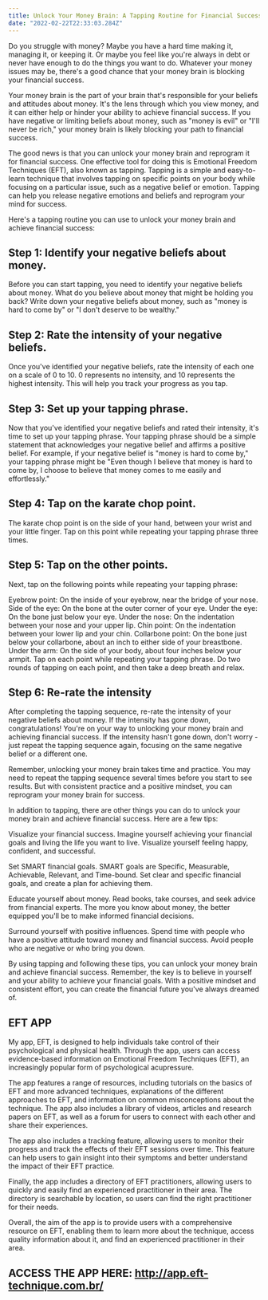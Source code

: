 ```yaml
---
title: Unlock Your Money Brain: A Tapping Routine for Financial Success
date: "2022-02-22T22:33:03.284Z"
---
```


Do you struggle with money? Maybe you have a hard time making it, managing it, or keeping it. Or maybe you feel like you're always in debt or never have enough to do the things you want to do. Whatever your money issues may be, there's a good chance that your money brain is blocking your financial success.

Your money brain is the part of your brain that's responsible for your beliefs and attitudes about money. It's the lens through which you view money, and it can either help or hinder your ability to achieve financial success. If you have negative or limiting beliefs about money, such as "money is evil" or "I'll never be rich," your money brain is likely blocking your path to financial success.

The good news is that you can unlock your money brain and reprogram it for financial success. One effective tool for doing this is Emotional Freedom Techniques (EFT), also known as tapping. Tapping is a simple and easy-to-learn technique that involves tapping on specific points on your body while focusing on a particular issue, such as a negative belief or emotion. Tapping can help you release negative emotions and beliefs and reprogram your mind for success.

Here's a tapping routine you can use to unlock your money brain and achieve financial success:

## Step 1: Identify your negative beliefs about money.

Before you can start tapping, you need to identify your negative beliefs about money. What do you believe about money that might be holding you back? Write down your negative beliefs about money, such as "money is hard to come by" or "I don't deserve to be wealthy."

## Step 2: Rate the intensity of your negative beliefs.

Once you've identified your negative beliefs, rate the intensity of each one on a scale of 0 to 10. 0 represents no intensity, and 10 represents the highest intensity. This will help you track your progress as you tap.

## Step 3: Set up your tapping phrase.

Now that you've identified your negative beliefs and rated their intensity, it's time to set up your tapping phrase. Your tapping phrase should be a simple statement that acknowledges your negative belief and affirms a positive belief. For example, if your negative belief is "money is hard to come by," your tapping phrase might be "Even though I believe that money is hard to come by, I choose to believe that money comes to me easily and effortlessly."

## Step 4: Tap on the karate chop point.

The karate chop point is on the side of your hand, between your wrist and your little finger. Tap on this point while repeating your tapping phrase three times.

## Step 5: Tap on the other points.

Next, tap on the following points while repeating your tapping phrase:

Eyebrow point: On the inside of your eyebrow, near the bridge of your nose.
Side of the eye: On the bone at the outer corner of your eye.
Under the eye: On the bone just below your eye.
Under the nose: On the indentation between your nose and your upper lip.
Chin point: On the indentation between your lower lip and your chin.
Collarbone point: On the bone just below your collarbone, about an inch to either side of your breastbone.
Under the arm: On the side of your body, about four inches below your armpit.
Tap on each point while repeating your tapping phrase. Do two rounds of tapping on each point, and then take a deep breath and relax.

## Step 6: Re-rate the intensity
After completing the tapping sequence, re-rate the intensity of your negative beliefs about money. If the intensity has gone down, congratulations! You're on your way to unlocking your money brain and achieving financial success. If the intensity hasn't gone down, don't worry - just repeat the tapping sequence again, focusing on the same negative belief or a different one.

Remember, unlocking your money brain takes time and practice. You may need to repeat the tapping sequence several times before you start to see results. But with consistent practice and a positive mindset, you can reprogram your money brain for success.

In addition to tapping, there are other things you can do to unlock your money brain and achieve financial success. Here are a few tips:

Visualize your financial success. Imagine yourself achieving your financial goals and living the life you want to live. Visualize yourself feeling happy, confident, and successful.

Set SMART financial goals. SMART goals are Specific, Measurable, Achievable, Relevant, and Time-bound. Set clear and specific financial goals, and create a plan for achieving them.

Educate yourself about money. Read books, take courses, and seek advice from financial experts. The more you know about money, the better equipped you'll be to make informed financial decisions.

Surround yourself with positive influences. Spend time with people who have a positive attitude toward money and financial success. Avoid people who are negative or who bring you down.

By using tapping and following these tips, you can unlock your money brain and achieve financial success. Remember, the key is to believe in yourself and your ability to achieve your financial goals. With a positive mindset and consistent effort, you can create the financial future you've always dreamed of.

## EFT APP

My app, EFT, is designed to help individuals take control of their psychological and physical health. Through the app, users can access evidence-based information on Emotional Freedom Techniques (EFT), an increasingly popular form of psychological acupressure.

The app features a range of resources, including tutorials on the basics of EFT and more advanced techniques, explanations of the different approaches to EFT, and information on common misconceptions about the technique. The app also includes a library of videos, articles and research papers on EFT, as well as a forum for users to connect with each other and share their experiences.

The app also includes a tracking feature, allowing users to monitor their progress and track the effects of their EFT sessions over time. This feature can help users to gain insight into their symptoms and better understand the impact of their EFT practice.

Finally, the app includes a directory of EFT practitioners, allowing users to quickly and easily find an experienced practitioner in their area. The directory is searchable by location, so users can find the right practitioner for their needs.

Overall, the aim of the app is to provide users with a comprehensive resource on EFT, enabling them to learn more about the technique, access quality information about it, and find an experienced practitioner in their area.

## ACCESS THE APP HERE: http://app.eft-technique.com.br/
